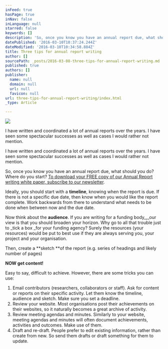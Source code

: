 ```yaml
---
inFeed: true
hasPage: true
inNav: false
inLanguage: null
starred: false
keywords: []
description: 'So, once you know you have an annual report due, what should you do? Where do you start?To download your FREE copy of our Annual Report writing white paper, subscribe to our newsletter.'
datePublished: '2016-03-10T10:37:24.244Z'
dateModified: '2016-03-10T10:34:58.884Z'
title: Three tips for annual report writing
author: []
sourcePath: _posts/2016-03-08-three-tips-for-annual-report-writing.md
published: true
authors: []
publisher:
  name: null
  domain: null
  url: null
  favicon: null
url: three-tips-for-annual-report-writing/index.html
_type: Article

---
```

![](https://the-grid-user-content.s3-us-west-2.amazonaws.com/70b2ee50-b498-491e-88b5-284265338e1f.jpg)

I have written and coordinated a lot of annual reports over the years. I have seen some spectacular successes as well as cases I would rather not mention.

I have written and coordinated a lot of annual reports over the years. I have seen some spectacular successes as well as cases I would rather not mention.

So, once you know you have an annual report due, what should you do? Where do you start? [To download your FREE copy of our Annual Report writing white paper, subscribe to our newsletter][0].

Ideally, you should start with a **timeline**, knowing when the report is due. If there is not a specific due date, then know when you would like the report complete. Work backwards from there to understand what needs to be done when between now and the due date.

Now think about the **audience**. If you are writing for a funding body_,_our view is that you should broaden your horizon. Why go to all that trouble just to _tick a box _for your funding agency? Surely the resources (your resources) would be put to best use if they are always serving you, your project and your organisation.

Then, create a **sketch **of the report (e.g. series of headings and likely number of pages)

**NOW get content!**

Easy to say, difficult to achieve. However, there are some tricks you can use:

1. Email contributors (researchers, collaborators or staff). Ask for content or reports on their specific activity. Let them know the timeline, audience and sketch. Make sure you set a deadline.
2. Review your website. Most organisations post their achievements on their websites, so it naturally becomes a great archive of activity.
3. Review meeting agendas and minutes. Similarly to your website, meeting agendas and minutes will often document achievements, activities and outcomes. Make use of them.
4. Draft and re-draft. People prefer to edit existing information, rather than create from new. So send them drafts or draft something for them to update.

[0]: http://vbic.us7.list-manage.com/subscribe?u=2cc4239758d763b87b7070e86&id=5606321d11